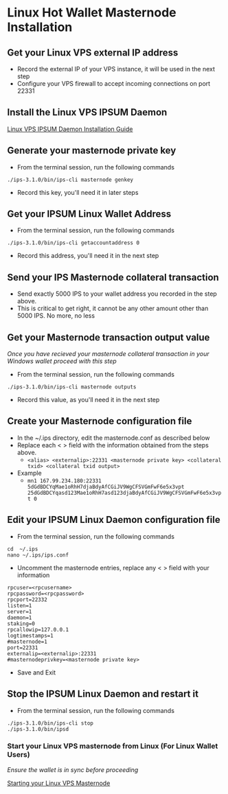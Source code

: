 # Linux Hot Wallet Masternode Installation

## Get your Linux VPS external IP address

  * Record the external IP of your VPS instance, it will be used in the next step
  * Configure your VPS firewall to accept incoming connections on port 22331

## Install the Linux VPS IPSUM Daemon

[Linux VPS IPSUM Daemon Installation Guide](LINUX.md)

## Generate your masternode private key

* From the terminal session, run the following commands
```
./ips-3.1.0/bin/ips-cli masternode genkey
```
* Record this key, you'll need it in later steps

## Get your IPSUM Linux Wallet Address

  * From the terminal session, run the following commands
  ```
  ./ips-3.1.0/bin/ips-cli getaccountaddress 0
  ```
  * Record this address, you'll need it in the next step
  
## Send your IPS Masternode collateral transaction

  * Send exactly 5000 IPS to your wallet address you recorded in the step above.
  * This is critical to get right, it cannot be any other amount other than 5000 IPS. No more, no less

## Get your Masternode transaction output value
*Once you have recieved your masternode collateral transaction in your Windows wallet proceed with this step*

  * From the terminal session, run the following commands
  ```
  ./ips-3.1.0/bin/ips-cli masternode outputs
  ```
  * Record this value, as you'll need it in the next step

## Create your Masternode configuration file

  * In the ~/.ips directory, edit the masternode.conf as described below
  * Replace each < > field with the information obtained from the steps above.
    * ```<alias> <externalip>:22331 <masternode private key> <collateral txid> <collateral txid output>```
  * Example
    * ```mn1 167.99.234.180:22331 5dGdBDCYqMae1oRhH7djaBdyAfCGiJV9WgCFSVGmFwF6e5x3vpt 25dGdBDCYqasd123Mae1oRhH7asd123djaBdyAfCGiJV9WgCFSVGmFwF6e5x3vpt 0```
    
## Edit your IPSUM Linux Daemon configuration file

* From the terminal session, run the following commands
```
cd  ~/.ips
nano ~/.ips/ips.conf
```

* Uncomment the masternode entries, replace any < > field with your information
```
rpcuser=<rpcusername>
rpcpassword=<rpcpassword>
rpcport=22332
listen=1
server=1
daemon=1
staking=0
rpcallowip=127.0.0.1
logtimestamps=1
#masternode=1
port=22331
externalip=<externalip>:22331
#masternodeprivkey=<masternode private key>
```

* Save and Exit

## Stop the IPSUM Linux Daemon and restart it

* From the terminal session, run the following commands
```
./ips-3.1.0/bin/ips-cli stop
./ips-3.1.0/bin/ipsd
```

### Start your Linux VPS masternode from Linux (For Linux Wallet Users)
*Ensure the wallet is in sync before proceeding*

[Starting your Linux VPS Masternode](LINUX-MN-START.md)
